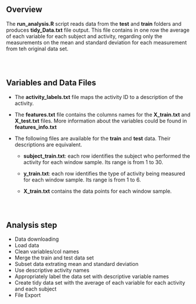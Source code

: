 ## Overview
The <strong>run_analysis.R</strong> script reads data from the <strong>test</strong> and <strong>train</strong> folders and produces <strong>tidy_Data.txt</strong> file output.
This file contains in one row the average of each variable for each subject and activity, regarding only the measurements on the mean and standard deviation for each measurement from teh original data set.

### <br>

## Variables and Data Files
- The <strong>activity_labels.txt</strong> file maps the activity ID to a description of the activity.

- The <strong>features.txt</strong> file contains the columns names for the <strong>X_train.txt</strong> and <strong>X_test.txt</strong> files. More information about the variables could be found in <strong>features_info.txt</strong>

- The following files are available for the <strong>train</strong> and <strong>test</strong> data. Their descriptions are equivalent.

  - <strong>subject_train.txt</strong>: each row identifies the subject who performed the activity for each window sample. Its range is from 1 to 30.

  - <strong>y_train.txt</strong>: each row identifies the type of activity being measured for each window sample. Its range is from 1 to 6.

  - <strong>X_train.txt</strong> contains the data points for each window sample.

### <br>

## Analysis step
* Data downloading
* Load data
* Clean variables/col names
* Merge the train and test data set
* Subset data extrating mean and standard deviation
* Use descriptive activity names
* Appropriately label the data set with descriptive variable names
* Create tidy data set with the average of each variable for each activity and each subject
* File Export